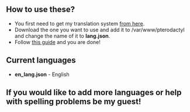 ## How to use these?

* You first need to get my translation system [from here](https://github.com/yesBad/pterodactyl-custom-translations/tree/system).
* Download the one you want to use and add it to /var/www/pterodactyl and change the name of it to **lang.json**.
* Follow [this guide](https://pterodactyl.io/community/customization/panel.html) and you are done!

## Current languages

* **en_lang.json** - English

## If you would like to add more languages or help with spelling problems be my guest!
